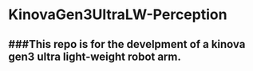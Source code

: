 # KinovaGen3UltraLW-Perception
###This repo is for the develpment of a kinova gen3 ultra light-weight robot arm.
---

